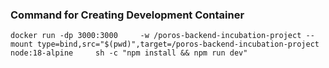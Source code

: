 ### Command for Creating Development Container
```
docker run -dp 3000:3000     -w /poros-backend-incubation-project --mount type=bind,src="$(pwd)",target=/poros-backend-incubation-project     node:18-alpine     sh -c "npm install && npm run dev"
```
